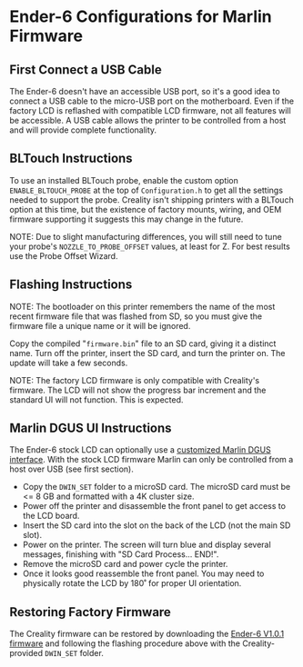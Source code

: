 # Ender-6 Configurations for Marlin Firmware

## First Connect a USB Cable

The Ender-6 doesn't have an accessible USB port, so it's a good idea to connect a USB cable to the micro-USB port on the motherboard. Even if the factory LCD is reflashed with compatible LCD firmware, not all features will be accessible. A USB cable allows the printer to be controlled from a host and will provide complete functionality.

## BLTouch Instructions

To use an installed BLTouch probe, enable the custom option `ENABLE_BLTOUCH_PROBE` at the top of `Configuration.h` to get all the settings needed to support the probe. Creality isn't shipping printers with a BLTouch option at this time, but the existence of factory mounts, wiring, and OEM firmware supporting it suggests this may change in the future.

NOTE: Due to slight manufacturing differences, you will still need to tune your probe's `NOZZLE_TO_PROBE_OFFSET` values, at least for Z. For best results use the Probe Offset Wizard.

## Flashing Instructions

NOTE: The bootloader on this printer remembers the name of the most recent firmware file that was flashed from SD, so you must give the firmware file a unique name or it will be ignored.

Copy the compiled "`firmware.bin`" file to an SD card, giving it a distinct name. Turn off the printer, insert the SD card, and turn the printer on. The update will take a few seconds.

NOTE: The factory LCD firmware is only compatible with Creality's firmware. The LCD will not show the progress bar increment and the standard UI will not function. This is expected.

## Marlin DGUS UI Instructions

The Ender-6 stock LCD can optionally use a [customized Marlin DGUS interface](https://github.com/coldtobi/Marlin_DGUS_Resources). With the stock LCD firmware Marlin can only be controlled from a host over USB (see first section).

- Copy the `DWIN_SET` folder to a microSD card. The microSD card must be <= 8 GB and formatted with a 4K cluster size.
- Power off the printer and disassemble the front panel to get access to the LCD board.
- Insert the SD card into the slot on the back of the LCD (not the main SD slot).
- Power on the printer. The screen will turn blue and display several messages, finishing with "SD Card Process... END!".
- Remove the microSD card and power cycle the printer.
- Once it looks good reassemble the front panel. You may need to physically rotate the LCD by 180˚ for proper UI orientation.

## Restoring Factory Firmware

The Creality firmware can be restored by downloading the [Ender-6 V1.0.1 firmware](https://www.creality.com/download) and following the flashing procedure above with the Creality-provided `DWIN_SET` folder.
